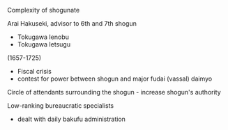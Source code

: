 Complexity of shogunate

Arai Hakuseki, advisor to 6th and 7th shogun 
- Tokugawa Ienobu
- Tokugawa Ietsugu

(1657-1725)
- Fiscal crisis 
- contest for power between shogun and major fudai (vassal) daimyo

Circle of attendants surrounding the shogun
	- increase shogun's authority

Low-ranking bureaucratic specialists
- dealt with daily bakufu administration